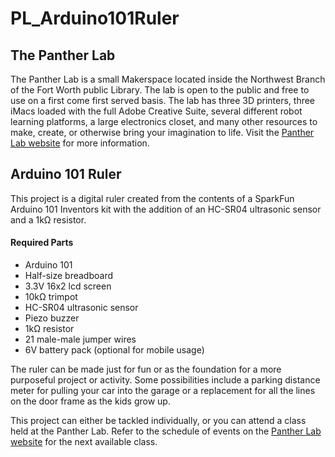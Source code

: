 # PL_Arduino101Ruler

## The Panther Lab
The Panther Lab is a small Makerspace located inside the Northwest Branch of the Fort Worth public Library. The lab is open to the public and free to use on a first come first served basis. The lab has three 3D printers, three iMacs loaded with the full Adobe Creative Suite, several different robot learning platforms, a large electronics closet, and many other resources to make, create, or otherwise bring your imagination to life. Visit the [Panther Lab website](http://fortworthtexas.gov/library/programs/makerspace.html) for more information.

## Arduino 101 Ruler
This project is a digital ruler created from the contents of a SparkFun Arduino 101 Inventors kit with the addition of an HC-SR04 ultrasonic sensor and a 1kΩ resistor.
#### Required Parts
* Arduino 101
* Half-size breadboard
* 3.3V 16x2 lcd screen
* 10kΩ trimpot
* HC-SR04 ultrasonic sensor
* Piezo buzzer
* 1kΩ resistor
* 21 male-male jumper wires
* 6V battery pack (optional for mobile usage)

The ruler can be made just for fun or as the foundation for a more purposeful project or activity. Some possibilities include a parking distance meter for pulling your car into the garage or a replacement for all the lines on the door frame as the kids grow up.

This project can either be tackled individually, or you can attend a class held at the Panther Lab. Refer to the schedule of events on the [Panther Lab website](http://fortworthtexas.gov/library/programs/makerspace.html) for the next available class.
